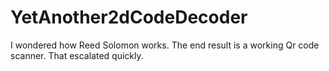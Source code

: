 # YetAnother2dCodeDecoder
I wondered how Reed Solomon works. The end result is a working Qr code scanner. That escalated quickly.
